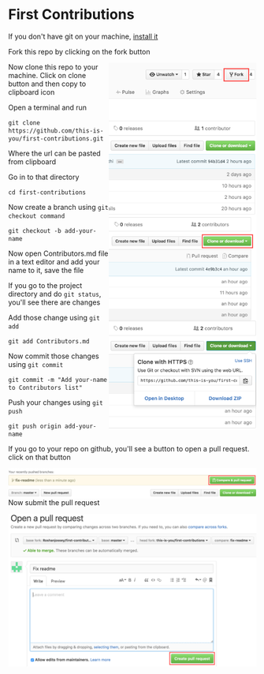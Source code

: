 # First Contributions

If you don't have git on your machine, [ install it ]( https://help.github.com/articles/set-up-git/ )

Fork this repo by clicking on the fork button

<img style="float: right;" width="300" src="assets/fork.png">

Now clone this repo to your machine. Click on clone button and then copy to clipboard icon

<img style="float: right;" width="300" src="assets/clone.png">
<img style="float: right;" width="300" src="assets/copy-to-clipboard.png">

Open a terminal and run

```
git clone https://github.com/this-is-you/first-contributions.git
```

Where the url can be pasted from clipboard

Go in to that directory

```
cd first-contributions
```

Now create a branch using `git checkout command`

```
git checkout -b add-your-name
```

Now open Contributors.md file in a text editor and add your name to it, save the file

If you go to the project directory and do `git status`, you'll see there are changes

Add those change using `git add`

```
git add Contributors.md
```

Now commit those changes using `git commit`

```
git commit -m "Add your-name to Contributors list"
```

Push your changes using `git push`

```
git push origin add-your-name
```

If you go to your repo on github, you'll see a button to open a pull request. click on that button

<img style="float: right;" src="assets/compare-and-pull.png">

Now submit the pull request 

<img style="float: right;" src="assets/submit-pull.png">
